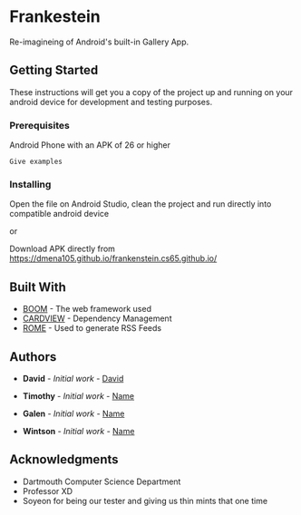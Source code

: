 # Frankestein

Re-imagineing of Android's built-in Gallery App. 

## Getting Started

These instructions will get you a copy of the project up and running on your android device for development and testing purposes.

### Prerequisites

Android Phone with an APK of 26 or higher

```
Give examples
```

### Installing

Open the file on Android Studio, clean the project and run directly into compatible android device 

or

Download APK directly from https://dmena105.github.io/frankenstein.cs65.github.io/ 

## Built With

* [BOOM](http://www.dropwizard.io/1.0.2/docs/) - The web framework used
* [CARDVIEW](https://maven.apache.org/) - Dependency Management
* [ROME](https://rometools.github.io/rome/) - Used to generate RSS Feeds

## Authors

* **David** - *Initial work* - [David](https://github.com/dmena105)

* **Timothy** - *Initial work* - [Name](https://github.com/____)

* **Galen** - *Initial work* - [Name](https://github.com/____)

* **Wintson** - *Initial work* - [Name](https://github.com/____)

## Acknowledgments

* Dartmouth Computer Science Department
* Professor XD
* Soyeon for being our tester and giving us thin mints that one time

